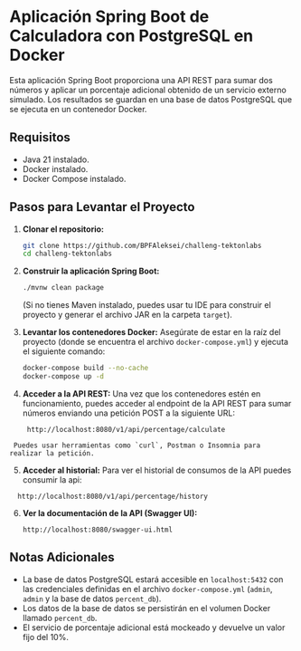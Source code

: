 # Aplicación Spring Boot de Calculadora con PostgreSQL en Docker

Esta aplicación Spring Boot proporciona una API REST para sumar dos números y aplicar un porcentaje adicional obtenido de un servicio externo simulado. Los resultados se guardan en una base de datos PostgreSQL que se ejecuta en un contenedor Docker.

## Requisitos

* Java 21 instalado.
* Docker instalado.
* Docker Compose instalado.

## Pasos para Levantar el Proyecto

1.  **Clonar el repositorio:**
    ```bash
    git clone https://github.com/BPFAleksei/challeng-tektonlabs
    cd challeng-tektonlabs
    ```

2.  **Construir la aplicación Spring Boot:**
    ```bash
    ./mvnw clean package
    ```
    (Si no tienes Maven instalado, puedes usar tu IDE para construir el proyecto y generar el archivo JAR en la carpeta `target`).

3.  **Levantar los contenedores Docker:**
    Asegúrate de estar en la raíz del proyecto (donde se encuentra el archivo `docker-compose.yml`) y ejecuta el siguiente comando:
    ```bash
    docker-compose build --no-cache
    docker-compose up -d
    ```
4.  **Acceder a la API REST:**
    Una vez que los contenedores estén en funcionamiento, puedes acceder al endpoint de la API REST para sumar números enviando una petición POST a la siguiente URL:
    ```
     http://localhost:8080/v1/api/percentage/calculate
   ```
    Puedes usar herramientas como `curl`, Postman o Insomnia para realizar la petición.
  ```
5.   **Acceder al historial:**
    Para ver el historial de consumos de la API puedes consumir la api:
   ```
     http://localhost:8080/v1/api/percentage/history
   ```
6.  **Ver la documentación de la API (Swagger UI):**
    ```
    http://localhost:8080/swagger-ui.html
    ```


## Notas Adicionales

* La base de datos PostgreSQL estará accesible en `localhost:5432` con las credenciales definidas en el archivo `docker-compose.yml` (`admin`, `admin` y la base de datos `percent_db`).
* Los datos de la base de datos se persistirán en el volumen Docker llamado `percent_db`.
* El servicio de porcentaje adicional está mockeado y devuelve un valor fijo del 10%.
